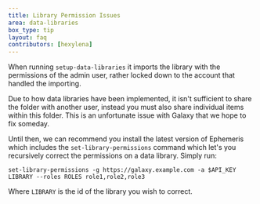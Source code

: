 ```yaml
---
title: Library Permission Issues
area: data-libraries
box_type: tip
layout: faq
contributors: [hexylena]
---
```


When running `setup-data-libraries` it imports the library with the permissions of the admin user, rather locked down to the account that handled the importing.

Due to how data libraries have been implemented, it isn't sufficient to share the folder with another user, instead you must also share individual items within this folder. This is an unfortunate issue with Galaxy that we hope to fix someday.

Until then, we can recommend you install the latest version of Ephemeris which includes the `set-library-permissions` command which let's you recursively correct the permissions on a data library. Simply run:

```
set-library-permissions -g https://galaxy.example.com -a $API_KEY LIBRARY --roles ROLES role1,role2,role3
```

Where `LIBRARY` is the id of the library you wish to correct.
